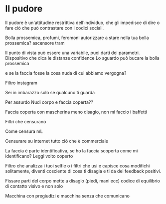 # Il pudore

Il pudore è un'attitudine restrittiva dell'individuo, che gli impedisce di dire o fare ciò che può contrastare con i codici sociali. 

Bolla prossemica, profumi, feromoni
autorizzare a stare nella tua bolla prossemica? ascensore tram

Il punto di vista può essere una variabile, puoi darti dei parametri. Dispositivo che dica le distanze confidence
Lo sguardo può bucare la bolla prossemica

e se la faccia fosse la cosa nuda di cui abbiamo vergogna?
 
Filtro instagram

Sei in imbarazzo solo se qualcuno ti guarda

Per assurdo
Nudi corpo e faccia coperta??

Faccia coperta con mascherina meno disagio, non mi faccio i baffetti

Filtri che censurano

Come censura mL

Censurare su internet tutto ciò che è commerciale

La faccia è parte identificativa, se ho la faccia scoperta come mi identificano?
Leggi volto coperto


Filtro che analizza i tuoi selfie o i filtri che usi e capisce cosa modifichi solitamente, diventi cosciente di cosa ti disagia e ti da dei feedback positivi.

Fissare parti del corpo mette a disagio (piedi, mani ecc) codice di equilibrio di contatto visivo e non solo


Macchina con pregiudizi e macchina senza che comunicano
 
